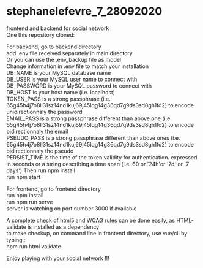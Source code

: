 ﻿# stephanelefevre_7_28092020  

frontend and backend for social network  
One this repository cloned:  

For backend, go to backend directory  
add .env file received separately in main directory  
Or you can use the .env_backup file as model  
Change information in .env file to match your installation  
DB_NAME is your MySQL database name  
DB_USER is your MySQL user name to connect with  
DB_PASSWORD is your MySQL password to connect with  
DB_HOST is your host name (i.e. localhost)  
TOKEN_PASS is a strong passphrase (i.e. 65g45h4j7o8ll31sz14nd1kuj69j45lqg14g36qd7g9ds3sd8gh1fd2) to encode unidirectionnaly the password  
EMAIL_PASS is a strong passphrase different than above one (i.e. 65g45h4j7o8ll31sz14nd1kuj69j45lqg14g36qd7g9ds3sd8gh1fd2) to encode bidirectionnaly the email  
PSEUDO_PASS is a strong passphrase different than above ones (i.e. 65g45h4j7o8ll31sz14nd1kuj69j45lqg14g36qd7g9ds3sd8gh1fd2) to encode bidirectionnaly the pseudo  
PERSIST_TIME is the time of the token validity for authentication.  expressed in seconds or a string describing a time span (i.e. 60 or '24h'or '7d' or '7 days')
Then run npm install  
run npm start  

For frontend, go to frontend directory  
run npm install  
run npm run serve  
server is watching on port number 3000 if available  

A complete check of html5 and WCAG rules can be done easily, as HTML-validate is installed as a dependency  
to make checkup, on command line in frontend directory, use vue/cli by typing :  
npm run html validate  

Enjoy playing with your social network !!!
